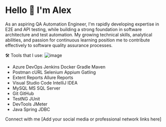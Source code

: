 # Hello 👋 I'm Alex

As an aspiring QA Automation Engineer, I'm rapidly developing expertise in E2E and API testing, while building a strong foundation in software architecture and test automation. My growing technical skills, analytical abilities, and passion for continuous learning position me to contribute effectively to software quality assurance processes.

🛠 Tools that I use:
![image](https://github.com/user-attachments/assets/7466ec49-ca08-4a82-bcf3-8f147a3dceda)

- Azure DevOps   Jenkins   Docker   Gradle   Maven
- Postman   cURL   Selenium   Appium   Gatling
- Extent Reports   Allure Reports
- Visual Studio Code   IntelliJ IDEA
- MySQL   MS SQL Server
- Git   GitHub
- TestNG   JUnit
- DevTools   JMeter
- Java   Spring   JDBC

Connect with me
[Add your social media or professional network links here]
